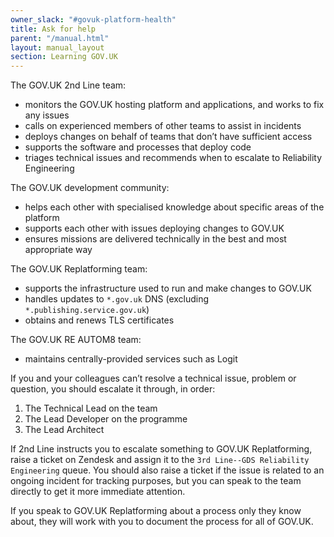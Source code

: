 ```yaml
---
owner_slack: "#govuk-platform-health"
title: Ask for help
parent: "/manual.html"
layout: manual_layout
section: Learning GOV.UK
---
```


The GOV.UK 2nd Line team:

- monitors the GOV.UK hosting platform and applications, and works to fix any
  issues
- calls on experienced members of other teams to assist in incidents
- deploys changes on behalf of teams that don’t have sufficient access
- supports the software and processes that deploy code
- triages technical issues and recommends when to escalate to Reliability
  Engineering

The GOV.UK development community:

- helps each other with specialised knowledge about specific areas of the
  platform
- supports each other with issues deploying changes to GOV.UK
- ensures missions are delivered technically in the best and most appropriate
  way

The GOV.UK Replatforming team:

- supports the infrastructure used to run and make changes to GOV.UK
- handles updates to `*.gov.uk` DNS (excluding `*.publishing.service.gov.uk`)
- obtains and renews TLS certificates

The GOV.UK RE AUTOM8 team:

- maintains centrally-provided services such as Logit

If you and your colleagues can’t resolve a technical issue, problem or
question, you should escalate it through, in order:

1. The Technical Lead on the team
2. The Lead Developer on the programme
3. The Lead Architect

If 2nd Line instructs you to escalate something to GOV.UK Replatforming,
raise a ticket on Zendesk and assign it to the `3rd Line--GDS Reliability
Engineering` queue. You should also raise a ticket if the issue is related to
an ongoing incident for tracking purposes, but you can speak to the team
directly to get it more immediate attention.

If you speak to GOV.UK Replatforming about a process only they know about,
they will work with you to document the process for all of GOV.UK.
